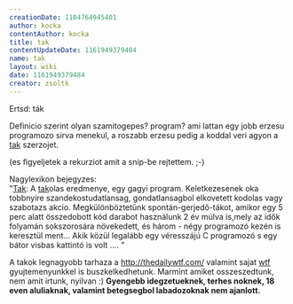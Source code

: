 ```yaml
---
creationDate: 1104764945401 
author: kocka 
contentAuthor: kocka 
title: tak 
contentUpdateDate: 1161949379484 
name: tak 
layout: wiki 
date: 1161949379484 
creator: zsoltk 
---
```

Ertsd: ták

Definicio szerint olyan szamitogepes? program? ami lattan egy jobb erzesu programozo sirva menekul, a roszabb erzesu pedig a koddal veri agyon a [tak](tak.html) szerzojet.

(es figyeljetek a rekurziot amit a snip-be rejtettem. ;-)

Nagylexikon bejegyzes:<br/>
"[Tak](tak.html): A [tak](tak.html)olas eredmenye, egy gagyi program. Keletkezesenek oka tobbnyire szandekostudatlansag, gondatlansagbol elkovetett kodolas vagy szabotazs akcio.
Megkülönböztetünk spontán-gerjedő-tákot, amikor egy 5 perc alatt összedobott kód darabot használunk 2 év múlva is,mely az idők folyamán sokszorosára növekedett, és három - négy programozó kezén is keresztül ment... Akik közül legalább egy véresszájú C programozó s egy bátor visbas kattintó is volt .... 
"

A takok legnagyobb tarhaza a http://thedailywtf.com/ valamint sajat [wtf](WTF.html) gyujtemenyunkkel is buszkelkedhetunk. Marmint amiket osszeszedtunk, nem amit irtunk, nyilvan :) __Gyengebb idegzetueknek, terhes noknek, 18 even aluliaknak, valamint betegsegbol labadozoknak nem ajanlott.__


